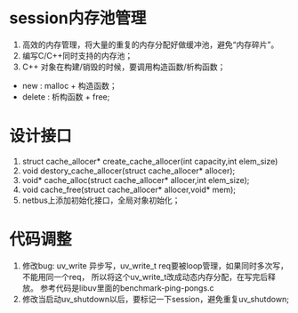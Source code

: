 # session内存池管理
1. 高效的内存管理，将大量的重复的内存分配好做缓冲池，避免“内存碎片”。
2. 编写C/C++同时支持的内存池；
3. C++ 对象在构建/销毁的时候，要调用构造函数/析构函数；
  - new : malloc + 构造函数；
  - delete : 析构函数 + free;

# 设计接口
1. struct cache_allocer* create_cache_allocer(int capacity,int elem_size)
2. void destory_cache_allocer(struct cache_allocer* allocer);
3. void* cache_alloc(struct cache_allocer* allocer,int elem_size);
4. void cache_free(struct cache_allocer* allocer,void* mem);
5. netbus上添加初始化接口，全局对象初始化；

# 代码调整
1. 修改bug: uv_write 异步写，uv_write_t req要被loop管理，如果同时多次写，不能用同一个req，
所以将这个uv_write_t改成动态内存分配，在写完后释放。
参考代码是libuv里面的benchmark-ping-pongs.c
2. 修改当启动uv_shutdown以后，要标记一下session，避免重复uv_shutdown;